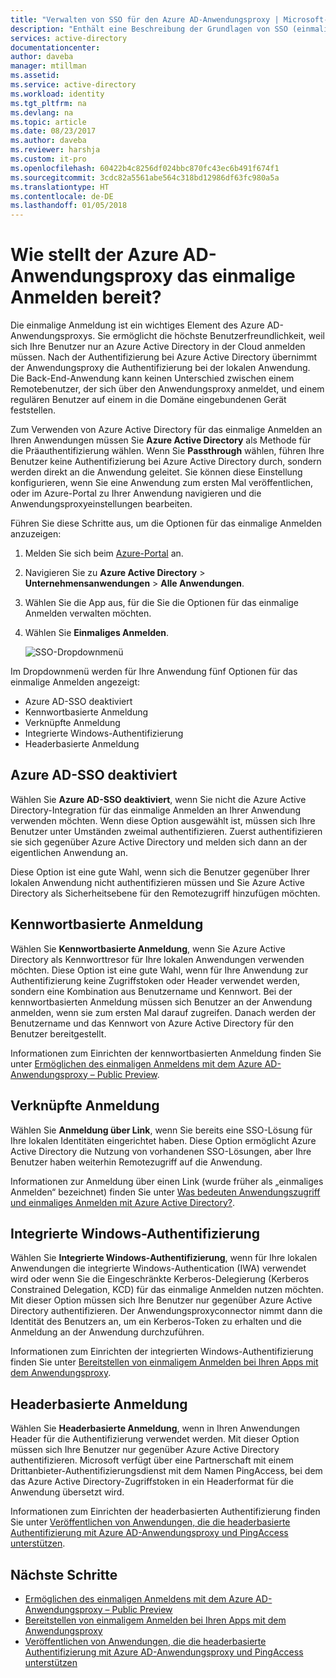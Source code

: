 ```yaml
---
title: "Verwalten von SSO für den Azure AD-Anwendungsproxy | Microsoft-Dokumentation"
description: "Enthält eine Beschreibung der Grundlagen von SSO (einmaliges Anmelden) mit dem Anwendungsproxy."
services: active-directory
documentationcenter: 
author: daveba
manager: mtillman
ms.assetid: 
ms.service: active-directory
ms.workload: identity
ms.tgt_pltfrm: na
ms.devlang: na
ms.topic: article
ms.date: 08/23/2017
ms.author: daveba
ms.reviewer: harshja
ms.custom: it-pro
ms.openlocfilehash: 60422b4c8256df024bbc870fc43ec6b491f674f1
ms.sourcegitcommit: 3cdc82a5561abe564c318bd12986df63fc980a5a
ms.translationtype: HT
ms.contentlocale: de-DE
ms.lasthandoff: 01/05/2018
---
```

# <a name="how-does-azure-ad-application-proxy-provide-single-sign-on"></a>Wie stellt der Azure AD-Anwendungsproxy das einmalige Anmelden bereit?

Die einmalige Anmeldung ist ein wichtiges Element des Azure AD-Anwendungsproxys.  Sie ermöglicht die höchste Benutzerfreundlichkeit, weil sich Ihre Benutzer nur an Azure Active Directory in der Cloud anmelden müssen. Nach der Authentifizierung bei Azure Active Directory übernimmt der Anwendungsproxy die Authentifizierung bei der lokalen Anwendung. Die Back-End-Anwendung kann keinen Unterschied zwischen einem Remotebenutzer, der sich über den Anwendungsproxy anmeldet, und einem regulären Benutzer auf einem in die Domäne eingebundenen Gerät feststellen. 

Zum Verwenden von Azure Active Directory für das einmalige Anmelden an Ihren Anwendungen müssen Sie **Azure Active Directory** als Methode für die Präauthentifizierung wählen. Wenn Sie **Passthrough** wählen, führen Ihre Benutzer keine Authentifizierung bei Azure Active Directory durch, sondern werden direkt an die Anwendung geleitet. Sie können diese Einstellung konfigurieren, wenn Sie eine Anwendung zum ersten Mal veröffentlichen, oder im Azure-Portal zu Ihrer Anwendung navigieren und die Anwendungsproxyeinstellungen bearbeiten. 

Führen Sie diese Schritte aus, um die Optionen für das einmalige Anmelden anzuzeigen:

1. Melden Sie sich beim [Azure-Portal](https://portal.azure.com) an.
2. Navigieren Sie zu **Azure Active Directory** > **Unternehmensanwendungen** > **Alle Anwendungen**.
3. Wählen Sie die App aus, für die Sie die Optionen für das einmalige Anmelden verwalten möchten.
4. Wählen Sie **Einmaliges Anmelden**.

   ![SSO-Dropdownmenü](./media/application-proxy-sso-overview/single-sign-on-mode.png)

Im Dropdownmenü werden für Ihre Anwendung fünf Optionen für das einmalige Anmelden angezeigt:

* Azure AD-SSO deaktiviert
* Kennwortbasierte Anmeldung
* Verknüpfte Anmeldung
* Integrierte Windows-Authentifizierung
* Headerbasierte Anmeldung

## <a name="azure-ad-single-sign-on-disabled"></a>Azure AD-SSO deaktiviert

Wählen Sie **Azure AD-SSO deaktiviert**, wenn Sie nicht die Azure Active Directory-Integration für das einmalige Anmelden an Ihrer Anwendung verwenden möchten. Wenn diese Option ausgewählt ist, müssen sich Ihre Benutzer unter Umständen zweimal authentifizieren. Zuerst authentifizieren sie sich gegenüber Azure Active Directory und melden sich dann an der eigentlichen Anwendung an. 

Diese Option ist eine gute Wahl, wenn sich die Benutzer gegenüber Ihrer lokalen Anwendung nicht authentifizieren müssen und Sie Azure Active Directory als Sicherheitsebene für den Remotezugriff hinzufügen möchten. 

## <a name="password-based-sign-on"></a>Kennwortbasierte Anmeldung

Wählen Sie **Kennwortbasierte Anmeldung**, wenn Sie Azure Active Directory als Kennworttresor für Ihre lokalen Anwendungen verwenden möchten. Diese Option ist eine gute Wahl, wenn für Ihre Anwendung zur Authentifizierung keine Zugriffstoken oder Header verwendet werden, sondern eine Kombination aus Benutzername und Kennwort. Bei der kennwortbasierten Anmeldung müssen sich Benutzer an der Anwendung anmelden, wenn sie zum ersten Mal darauf zugreifen. Danach werden der Benutzername und das Kennwort von Azure Active Directory für den Benutzer bereitgestellt. 

Informationen zum Einrichten der kennwortbasierten Anmeldung finden Sie unter [Ermöglichen des einmaligen Anmeldens mit dem Azure AD-Anwendungsproxy – Public Preview](application-proxy-sso-azure-portal.md).

## <a name="linked-sign-on"></a>Verknüpfte Anmeldung

Wählen Sie **Anmeldung über Link**, wenn Sie bereits eine SSO-Lösung für Ihre lokalen Identitäten eingerichtet haben. Diese Option ermöglicht Azure Active Directory die Nutzung von vorhandenen SSO-Lösungen, aber Ihre Benutzer haben weiterhin Remotezugriff auf die Anwendung. 

Informationen zur Anmeldung über einen Link (wurde früher als „einmaliges Anmelden“ bezeichnet) finden Sie unter [Was bedeuten Anwendungszugriff und einmaliges Anmelden mit Azure Active Directory?](active-directory-appssoaccess-whatis.md#how-does-single-sign-on-with-azure-active-directory-work).

## <a name="integrated-windows-authentication"></a>Integrierte Windows-Authentifizierung

Wählen Sie **Integrierte Windows-Authentifizierung**, wenn für Ihre lokalen Anwendungen die integrierte Windows-Authentication (IWA) verwendet wird oder wenn Sie die Eingeschränkte Kerberos-Delegierung (Kerberos Constrained Delegation, KCD) für das einmalige Anmelden nutzen möchten. Mit dieser Option müssen sich Ihre Benutzer nur gegenüber Azure Active Directory authentifizieren. Der Anwendungsproxyconnector nimmt dann die Identität des Benutzers an, um ein Kerberos-Token zu erhalten und die Anmeldung an der Anwendung durchzuführen. 

Informationen zum Einrichten der integrierten Windows-Authentifizierung finden Sie unter [Bereitstellen von einmaligem Anmelden bei Ihren Apps mit dem Anwendungsproxy](active-directory-application-proxy-sso-using-kcd.md).

## <a name="header-based-sign-on"></a>Headerbasierte Anmeldung 

Wählen Sie **Headerbasierte Anmeldung**, wenn in Ihren Anwendungen Header für die Authentifizierung verwendet werden. Mit dieser Option müssen sich Ihre Benutzer nur gegenüber Azure Active Directory authentifizieren. Microsoft verfügt über eine Partnerschaft mit einem Drittanbieter-Authentifizierungsdienst mit dem Namen PingAccess, bei dem das Azure Active Directory-Zugriffstoken in ein Headerformat für die Anwendung übersetzt wird. 

Informationen zum Einrichten der headerbasierten Authentifizierung finden Sie unter [Veröffentlichen von Anwendungen, die die headerbasierte Authentifizierung mit Azure AD-Anwendungsproxy und PingAccess unterstützen](application-proxy-ping-access.md).

## <a name="next-steps"></a>Nächste Schritte

- [Ermöglichen des einmaligen Anmeldens mit dem Azure AD-Anwendungsproxy – Public Preview](application-proxy-sso-azure-portal.md)
- [Bereitstellen von einmaligem Anmelden bei Ihren Apps mit dem Anwendungsproxy](active-directory-application-proxy-sso-using-kcd.md)
- [Veröffentlichen von Anwendungen, die die headerbasierte Authentifizierung mit Azure AD-Anwendungsproxy und PingAccess unterstützen](application-proxy-ping-access.md) 
